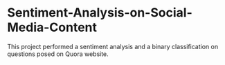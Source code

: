 # Sentiment-Analysis-on-Social-Media-Content
This project performed a sentiment analysis and a binary classification on questions posed on Quora website.
